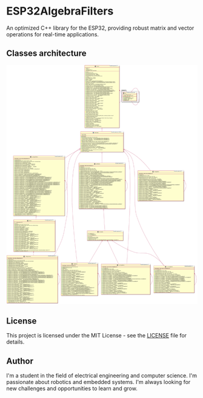 # ESP32AlgebraFilters
An optimized C++ library for the ESP32, providing robust matrix and vector operations for real-time applications.

## Classes architecture
![Classes diagram](lib\linearAlgebra\docs\classDiagram.svg)

## License

This project is licensed under the MIT License - see the [LICENSE](LICENSE) file for details.

## Author
I'm a student in the field of electrical engineering and computer science. I'm passionate about robotics and embedded systems. I'm always looking for new challenges and opportunities to learn and grow.
